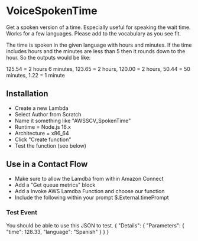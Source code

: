 # VoiceSpokenTime

Get a spoken version of a time. Especially useful for speaking the wait time. Works for a few languages. Please add to the vocabulary as you see fit.

The time is spoken in the given language with hours and minutes. If the time includes hours and the minutes are less than 5 then it rounds down to the hour. So the outputs would be like:

125.54 = 2 hours 6 minutes,
123.65 = 2 hours,
120.00 = 2 hours,
50.44 = 50 minutes,
1.22 = 1 minute

## Installation

- Create a new Lambda
- Select Author from Scratch
- Name it something like "AWSSCV_SpokenTime"
- Runtime = Node.js 16.x
- Architecture = x86_64
- Click "Create function"
- Test the function (see below)

## Use in a Contact Flow

- Make sure to allow the Lamdba from within Amazon Connect
- Add a "Get queue metrics" block
- Add a Invoke AWS Lamdba Function and choose our function
- Include the following within your prompt $.External.timePrompt

### Test Event

You should be able to use this JSON to test.
{
  "Details": {
    "Parameters": {
      "time": 128.33,
      "language": "Spanish"
    }
  }
}